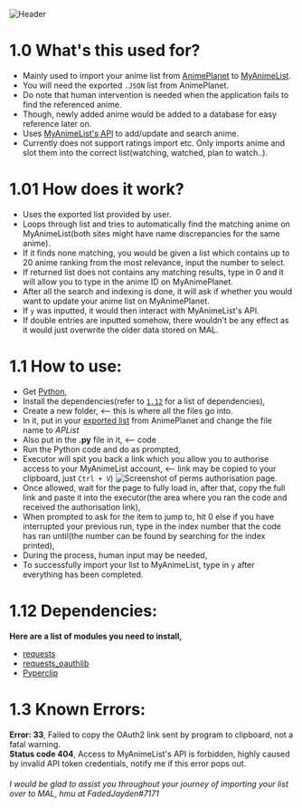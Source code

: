 ![Header](https://cdn.discordapp.com/attachments/782294527661965352/799990021733744660/dfb63e00-582c-11eb-9698-12872b7a9f8c.png)

# 1.0 What's this used for?
- Mainly used to import your anime list from [AnimePlanet](https://www.anime-planet.com/) to [MyAnimeList](https://myanimelist.net/).
- You will need the exported `.JSON` list from AnimePlanet.
- Do note that human intervention is needed when the application fails to find the referenced anime.
- Though, newly added anime would be added to a database for easy reference later on.
- Uses [MyAnimeList's API](https://myanimelist.net/apiconfig/references/api/v2) to add/update and search anime.
- Currently does not support ratings import etc. Only imports anime and slot them into the correct list(watching, watched, plan to watch..).

# 1.01 How does it work?
- Uses the exported list provided by user.
- Loops through list and tries to automatically find the matching anime on MyAnimeList(both sites might have name discrepancies for the same anime).
- If it finds none matching, you would be given a list which contains up to 20 anime ranking from the most relevance, input the number to select.
- If returned list does not contains any matching results, type in 0 and it will allow you to type in the anime ID on MyAnimePlanet.
- After all the search and indexing is done, it will ask if whether you would want to update your anime list on MyAnimePlanet.
- If `y` was inputted, it would then interact with MyAnimeList's API.
- If double entries are inputted somehow, there wouldn't be any effect as it would just overwrite the older data stored on MAL.

# 1.1 How to use:
- Get [Python](https://www.python.org/),
- Install the dependencies(refer to [`1.12`](https://github.com/FadedJayden/AP_MALPorter#112-dependencies) for a list of dependencies),
- Create a new folder, <-- this is where all the files go into.
- In it, put in your [exported list](https://www.anime-planet.com/users/export_list.php) from AnimePlanet and change the file name to *APList*
- Also put in the **.py** file in it, <-- code
- Run the Python code and do as prompted,
- Executor will spit you back a link which you allow you to authorise access to your MyAnimeList account, <-- link may be copied to your clipboard, just `Ctrl + V`)
![Screenshot of perms authorisation page.](https://cdn.discordapp.com/attachments/782294527661965352/799989880825708544/XWjQABAgQIECAQIiDkhTBrQoAAAQIECBCIFRDyYr11I0CAAAECBAiECAh5IcyaECBAgAABAgRiBYS8G72blNIsdhq6ESBAgAABAg.png)
- Once allowed, wait for the page to fully load in, after that, copy the full link and paste it into the executor(the area where you ran the code and received the authorisation link),
- When prompted to ask for the item to jump to, hit 0 else if you have interrupted your previous run, type in the index number that the code has ran until(the number can be found by searching for the index printed),
- During the process, human input may be needed,
- To successfully import your list to MyAnimeList, type in `y` after everything has been completed.

# 1.12 Dependencies:
**Here are a list of modules you need to install,**
- [requests](https://pypi.org/project/requests/)
- [requests_oauthlib](https://pypi.org/project/requests-oauthlib/)
- [Pyperclip](https://pypi.org/project/pyperclip/)

# 1.3 Known Errors:
**Error: 33**,
	Failed to copy the OAuth2 link sent by program to clipboard, not a fatal warning.\
**Status code 404**,
	Access to MyAnimeList's API is forbidden, highly caused by invalid API token credentials, notify me if this error pops out.
###### I would be glad to assist you throughout your journey of importing your list over to MAL, hmu at FadedJayden#7171
